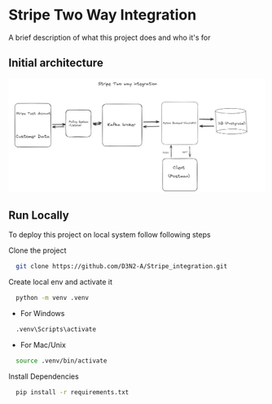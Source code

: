 # Stripe Two Way Integration

A brief description of what this project does and who it's for

## Initial architecture

![v1.0 Architecture](Initial.png)

## Run Locally

To deploy this project on local system follow following steps

Clone the project

```bash
  git clone https://github.com/D3N2-A/Stripe_integration.git
```

Create local env and activate it

```bash
  python -m venv .venv
```

- For Windows

```bash
  .venv\Scripts\activate
```

- For Mac/Unix

```bash
  source .venv/bin/activate
```

Install Dependencies

```bash
  pip install -r requirements.txt
```
